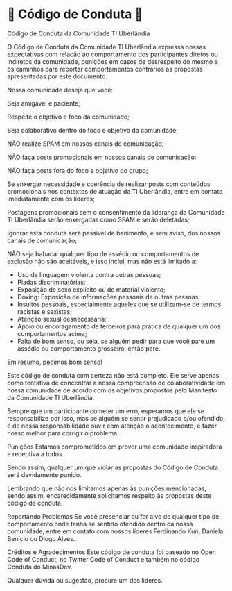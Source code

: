 # 📘 Código de Conduta 📘
Código de Conduta da Comunidade TI Uberlândia

O Código de Conduta da Comunidade TI Uberlândia expressa nossas expectativas com relacão ao comportamento dos participantes diretos ou indiretos da comunidade, punições em casos de desrespeito do mesmo e os caminhos para reportar comportamentos contrários as propostas apresentadas por este documento.

Nossa comunidade deseja que você:

Seja amigável e paciente;

Respeite o objetivo e foco da comunidade;

Seja colaborativo dentro do foco e objetivo da comunidade;

NÃO realize SPAM em nossos canais de comunicação;

NÃO faça posts promocionais em nossos canais de comunicação:

NÃO faça posts fora do foco e objetivo do grupo;

Se enxergar necessidade e coerência de realizar posts com conteúdos promocionais nos contextos de atuação da TI Uberlândia, entre em contato imediatamente com os líderes;

Postagens promocionais sem o consentimento da liderança da Comunidade TI Uberlândia serão enxergadas como SPAM e serão deletadas;

Ignorar esta conduta será passível de banimento, e sem aviso, dos nossos canais de comunicação;

NÃO seja babaca: qualquer tipo de assédio ou comportamentos de exclusão não são aceitáveis, e isso inclui, mas não está limitado a:
- Uso de linguagem violenta contra outras pessoas;
- Piadas discriminatórias;
- Exposição de sexo explícito ou de material violento;
- Doxing: Exposição de informações pessoais de outras pessoas;
- Insultos pessoais, especialmente aqueles que se utilizam-se de termos racistas e sexistas;
- Atenção sexual desnecessária;
- Apoio ou encoragamento de terceiros para prática de qualquer um dos comportamentos acima;
- Falta de bom senso, ou seja, se alguém pedir para que você pare um assédio ou comportamento grosseiro, então pare.

Em resumo, pedimos bom senso!

Este código de conduta com certeza não está completo. Ele serve apenas como tentativa de concentrar a nossa compreensão de colaboratividade em nossa comunidade de acordo com os objetivos propostos pelo Manifesto da Comunidade TI Uberlândia.

Sempre que um participante cometer um erro, esperamos que ele se responsabilize por isso, mas se alguém se sentir prejudicado e/ou ofendido, é de nossa responsabilidade ouvir com atenção o acontecimento, e fazer nosso melhor para corrigir o problema.

Punições
Estamos comprometidos em prover uma comunidade inspiradora e receptiva a todos.

Sendo assim, qualquer um que violar as propostas do Código de Conduta será devidamente punido.

Lembrando que não nos limitamos apenas às punições mencionadas, sendo assim, encarecidamente solicitamos respeito às propostas deste código de conduta.

Reportando Problemas
Se você presenciar ou for alvo de qualquer tipo de comportamento onde tenha se sentido ofendido dentro da nossa comunidade, entre em contato com nossos líderes Ferdinando Kun, Daniela Benício ou Diogo Alves.

Créditos e Agradecimentos
Este código de conduta foi baseado no Open Code of Conduct, no Twitter Code of Conduct e também no código Conduta do MinasDev.

Qualquer dúvida ou sugestão, procure um dos líderes.
